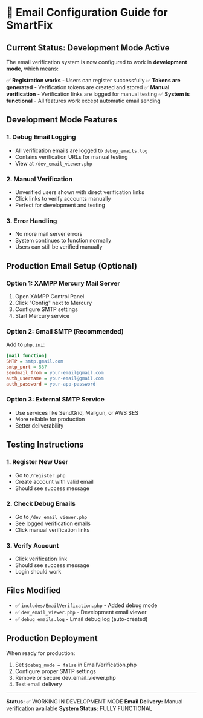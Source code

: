 # 📧 Email Configuration Guide for SmartFix

## Current Status: Development Mode Active

The email verification system is now configured to work in **development mode**, which means:

✅ **Registration works** - Users can register successfully
✅ **Tokens are generated** - Verification tokens are created and stored
✅ **Manual verification** - Verification links are logged for manual testing
✅ **System is functional** - All features work except automatic email sending

## Development Mode Features

### 1. Debug Email Logging
- All verification emails are logged to `debug_emails.log`
- Contains verification URLs for manual testing
- View at `/dev_email_viewer.php`

### 2. Manual Verification
- Unverified users shown with direct verification links
- Click links to verify accounts manually
- Perfect for development and testing

### 3. Error Handling
- No more mail server errors
- System continues to function normally
- Users can still be verified manually

## Production Email Setup (Optional)

### Option 1: XAMPP Mercury Mail Server
1. Open XAMPP Control Panel
2. Click "Config" next to Mercury
3. Configure SMTP settings
4. Start Mercury service

### Option 2: Gmail SMTP (Recommended)
Add to `php.ini`:
```ini
[mail function]
SMTP = smtp.gmail.com
smtp_port = 587
sendmail_from = your-email@gmail.com
auth_username = your-email@gmail.com
auth_password = your-app-password
```

### Option 3: External SMTP Service
- Use services like SendGrid, Mailgun, or AWS SES
- More reliable for production
- Better deliverability

## Testing Instructions

### 1. Register New User
- Go to `/register.php`
- Create account with valid email
- Should see success message

### 2. Check Debug Emails
- Go to `/dev_email_viewer.php`
- See logged verification emails
- Click manual verification links

### 3. Verify Account
- Click verification link
- Should see success message
- Login should work

## Files Modified
- ✅ `includes/EmailVerification.php` - Added debug mode
- ✅ `dev_email_viewer.php` - Development email viewer
- ✅ `debug_emails.log` - Email debug log (auto-created)

## Production Deployment
When ready for production:
1. Set `$debug_mode = false` in EmailVerification.php
2. Configure proper SMTP settings
3. Remove or secure dev_email_viewer.php
4. Test email delivery

---
**Status:** ✅ WORKING IN DEVELOPMENT MODE
**Email Delivery:** Manual verification available
**System Status:** FULLY FUNCTIONAL